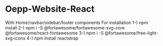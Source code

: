 # Oepp-Website-React
With Home/navbar/sidebar/footer components
For installation
 1-) npm install 
 2-) npm i -S @fortawesome/fontawesome-svg-core @fortawesome/react-fontawesome 
 3-) npm i -S @fortawesome/free-light-svg-icons
 4-) npm install reactstrap
